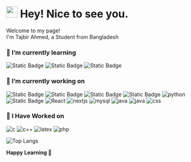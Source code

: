 <h1><img src="https://emojis.slackmojis.com/emojis/images/1531849430/4246/blob-sunglasses.gif?1531849430" width="30"/> Hey! Nice to see you.</h1>

<p>Welcome to my page! </br> I'm Tajbir Ahmed, a Student from Bangladesh</p>

### 🌱 I’m currently learning
<p><img alt="Static Badge" src="https://img.shields.io/badge/Spring-green?style=for-the-badge&logo=Spring&logoColor=white"> <img alt="Static Badge" src="https://img.shields.io/badge/docker-%230db7ed.svg?style=for-the-badge&logo=docker&logoColor=white"> <img alt="Static Badge" src="https://img.shields.io/badge/kubernetes-%23326ce5.svg?style=for-the-badge&logo=kubernetes&logoColor=white"> </p> 

### 🔭 I’m currently working on
<p>
<img alt="Static Badge" src="https://img.shields.io/badge/Expo-F05032?style=for-the-badge&logo=Expo&logoColor=white"> <img alt="Static Badge" src="https://img.shields.io/badge/React_Native-8A2BE2?style=for-the-badge&logo=react&logoColor=white"> <img alt="Static Badge" src="https://img.shields.io/badge/firebase-a08021?style=for-the-badge&logo=firebase&logoColor=ffcd34"> <img alt="Static Badge" src="https://img.shields.io/badge/Typescript-007ACC?style=for-the-badge&logo=typescript&logoColor=white"> <img alt="python" src="https://img.shields.io/badge/python-3670A0?style=for-the-badge&logo=python&logoColor=ffdd54" /> <img alt="Static Badge" src="https://img.shields.io/badge/Express-430098?style=for-the-badge&logo=Express&logoColor=white"> <img alt="React" src="https://img.shields.io/badge/-React-45b8d8?style=for-the-badge&logo=react&logoColor=white" />  <img alt="nextjs" src="https://img.shields.io/badge/Next-black?style=for-the-badge&logo=next.js&logoColor=white" /> <img alt="mysql" src="https://img.shields.io/badge/mysql-4479A1.svg?style=for-the-badge&logo=mysql&logoColor=white" /> <img alt="java" src="https://img.shields.io/badge/java-%23ED8B00.svg?style=for-the-badge&logo=openjdk&logoColor=white"/> <img alt="java" src="https://img.shields.io/badge/tailwindcss-%2338B2AC.svg?style=for-the-badge&logo=tailwind-css&logoColor=white"/> <img alt="css" src="https://img.shields.io/badge/css3-%231572B6.svg?style=for-the-badge&logo=css3&logoColor=white" />
</p>

### 👷 I Have Worked on
<p>
<img alt="c" src="https://img.shields.io/badge/C-%2300599C.svg?style=for-the-badge&logo=c&logoColor=white" /> <img alt="c++" src="https://img.shields.io/badge/C++-%2300599C.svg?style=for-the-badge&logo=c%2B%2B&logoColor=white" /> <img alt="latex" src="https://img.shields.io/badge/latex-%23008080.svg?style=for-the-badge&logo=latex&logoColor=white" /> <img alt="php" src="https://img.shields.io/badge/php-%23777BB4.svg?style=for-the-badge&logo=php&logoColor=white" />
</p>

![Top Langs](https://github-readme-stats.vercel.app/api/top-langs/?username=tajbirahmed&hide_progress=true&layout=compact&theme=dark)

**Happy Learning 🤗**

<!--
**tajbirahmed/tajbirahmed** is a ✨ _special_ ✨ repository because its `README.md` (this file) appears on your GitHub profile.
--->
<!--
Here are some ideas to get you started:

- 🔭 I’m currently working on
- 🔭 I’m currently working on

- 👯 I’m looking to collaborate on ...
- 🤔 I’m looking for help with ...
- 💬 Ask me about ...
- 📫 How to reach me: ...
- 😄 Pronouns: ...
- ⚡ Fun fact: ...
-->
